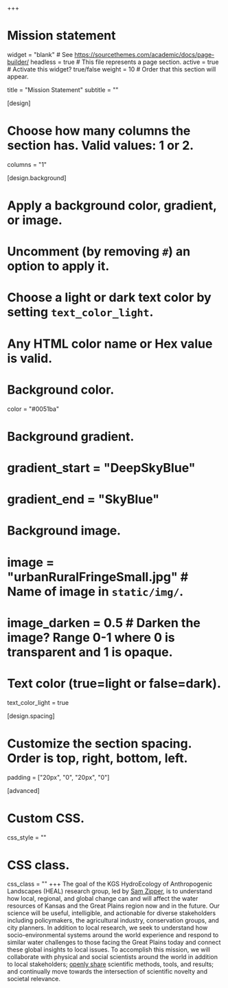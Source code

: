+++
# Mission statement

widget = "blank"  # See https://sourcethemes.com/academic/docs/page-builder/
headless = true  # This file represents a page section.
active = true  # Activate this widget? true/false
weight = 10  # Order that this section will appear.

title = "Mission Statement"
subtitle = ""

[design]
  # Choose how many columns the section has. Valid values: 1 or 2.
  columns = "1"

[design.background]
  # Apply a background color, gradient, or image.
  #   Uncomment (by removing `#`) an option to apply it.
  #   Choose a light or dark text color by setting `text_color_light`.
  #   Any HTML color name or Hex value is valid.

  # Background color.
  color = "#0051ba"
  
  # Background gradient.
  # gradient_start = "DeepSkyBlue"
  # gradient_end = "SkyBlue"
  
  # Background image.
  # image = "urbanRuralFringeSmall.jpg"  # Name of image in `static/img/`.
  # image_darken = 0.5  # Darken the image? Range 0-1 where 0 is transparent and 1 is opaque.

  # Text color (true=light or false=dark).
  text_color_light = true

[design.spacing]
  # Customize the section spacing. Order is top, right, bottom, left.
  padding = ["20px", "0", "20px", "0"]

[advanced]
 # Custom CSS. 
 css_style = ""
 
 # CSS class.
 css_class = ""
+++
The goal of the KGS HydroEcology of Anthropogenic Landscapes (HEAL) research group, led by [Sam Zipper](authors/sam-zipper), is to understand how local, regional, and global change can and will affect the water resources of Kansas and the Great Plains region now and in the future. Our science will be useful, intelligible, and actionable for diverse stakeholders including policymakers, the agricultural industry, conservation groups, and city planners. In addition to local research, we seek to understand how socio-environmental systems around the world experience and respond to similar water challenges to those facing the Great Plains today and connect these global insights to local issues. To accomplish this mission, we will collaborate with physical and social scientists around the world in addition to local stakeholders; [openly share](#OpenScience) scientific methods, tools, and results; and continually move towards the intersection of scientific novelty and societal relevance.